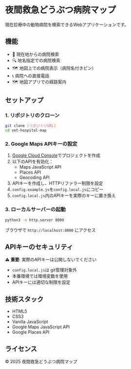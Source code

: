 # 夜間救急どうぶつ病院マップ

現在診療中の動物病院を検索できるWebアプリケーションです。

## 機能

- 📍 現在地からの病院検索
- 🔍 地名指定での病院検索
- 🗺️ 地図上での病院表示（病院名付きピン）
- 📞 病院への直接電話
- 🗺️ 地図アプリでの経路案内

## セットアップ

### 1. リポジトリのクローン
```bash
git clone [リポジトリURL]
cd vet-hospital-map
```

### 2. Google Maps APIキーの設定
1. [Google Cloud Console](https://console.cloud.google.com)でプロジェクトを作成
2. 以下のAPIを有効化：
   - Maps JavaScript API
   - Places API
   - Geocoding API
3. APIキーを作成し、HTTPリファラー制限を設定
4. `config.example.js`を`config.local.js`にコピー
5. `config.local.js`内のAPIキーを実際のキーに置き換え

### 3. ローカルサーバーの起動
```bash
python3 -m http.server 8000
```

ブラウザで `http://localhost:8000` にアクセス

## APIキーのセキュリティ

⚠️ **重要**: 実際のAPIキーは公開しないでください

- `config.local.js`は git管理対象外
- 本番環境では環境変数を使用
- APIキーには適切な制限を設定

## 技術スタック

- HTML5
- CSS3
- Vanilla JavaScript
- Google Maps JavaScript API
- Google Places API

## ライセンス

© 2025 夜間救急どうぶつ病院マップ